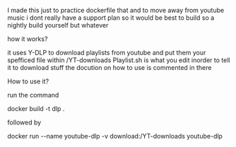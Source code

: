 I made this just to practice dockerfile 
that and to move away from youtube music
i dont really have a support plan so it would be 
best to build so a nightly build yourself but whatever

how it works?

it uses Y-DLP to download playlists from youtube 
and put them your spefficed file within /YT-downloads
Playlist.sh is what you edit inorder to tell it to download stuff
the docution on how to use is commented in there

How to use it?

run the command 

docker build -t dlp .

followed by 

docker run --name youtube-dlp -v download:/YT-downloads youtube-dlp